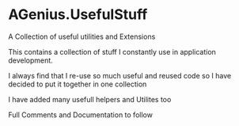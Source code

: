 # AGenius.UsefulStuff
A Collection of useful utilities and Extensions

This contains a collection of stuff I constantly use in application development.  

I always find that I re-use so much useful and reused code so I have decided to put it together in one collection

I have added many usefull helpers and Utilites too

Full Comments and Documentation to follow
